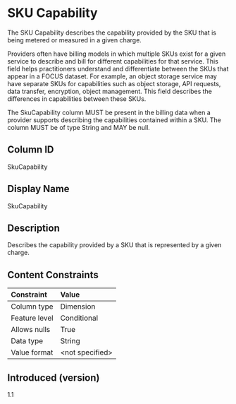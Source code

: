 # SKU Capability

The SKU Capability describes the capability provided by the SKU that is being metered or measured in a given charge.

Providers often have billing models in which multiple SKUs exist for a given service to describe and bill for different capabilities for that service. This field helps practitioners understand and differentiate between the SKUs that appear in a FOCUS dataset. For example, an object storage service may have separate SKUs for capabilities such as object storage, API requests, data transfer, encryption, object management. This field describes the differences in capabilities between these SKUs.

The SkuCapability column MUST be present in the billing data when a provider supports describing the capabilities contained within a SKU. The column MUST be of type String and MAY be null.

## Column ID

SkuCapability

## Display Name

SkuCapability

## Description

Describes the capability provided by a SKU that is represented by a given charge.

## Content Constraints

|    Constraint   |      Value       |
|:----------------|:-----------------|
| Column type     | Dimension        |
| Feature level   | Conditional      |
| Allows nulls    | True             |
| Data type       | String           |
| Value format    | \<not specified> |

## Introduced (version)

1.1
